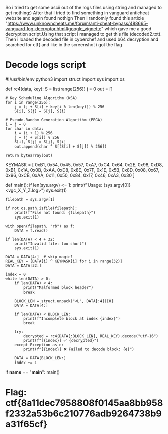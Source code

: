 So i tried to get some ascii out of the logs files using string and managed to get nothing:)
After that I tried to find something in vanguard anticheat website and again found nothign
Then i randomly found this article "https://www.unknowncheats.me/forum/anti-cheat-bypass/488665-vanguard-log-decryptor.html#google_vignette" which gave me a good decryption script.Using that script i managed to get this file (decoded2.txt).
Then i loaded the decoded file in cyberchef and used b64 decryption and searched for ctf{ and like in the screenshot i got the flag

# Decode logs script
#!/usr/bin/env python3
import struct
import sys
import os

def rc4(data, key):
    S = list(range(256))
    j = 0
    out = []

    # Key Scheduling Algorithm (KSA)
    for i in range(256):
        j = (j + S[i] + key[i % len(key)]) % 256
        S[i], S[j] = S[j], S[i]

    # Pseudo-Random Generation Algorithm (PRGA)
    i = j = 0
    for char in data:
        i = (i + 1) % 256
        j = (j + S[i]) % 256
        S[i], S[j] = S[j], S[i]
        out.append(char ^ S[(S[i] + S[j]) % 256])

    return bytearray(out)

KEYMASK = [
    0xB1, 0x54, 0x45, 0x57, 0xA7, 0xC4, 0x64, 0x2E,
    0x98, 0xD8, 0xB1, 0x1A, 0x0B, 0xAA, 0xD8, 0x8E,
    0x7F, 0x1E, 0x5B, 0x8D, 0x08, 0x67, 0x96, 0xCB,
    0xAA, 0x11, 0x50, 0x84, 0x17, 0x46, 0xA3, 0x30
]

def main():
    if len(sys.argv) <= 1:
        print(f"Usage: {sys.argv[0]} <vgc_X_Y_Z.log>")
        sys.exit(1)

    filepath = sys.argv[1]

    if not os.path.isfile(filepath):
        print(f"File not found: {filepath}")
        sys.exit(1)

    with open(filepath, "rb") as f:
        DATA = f.read()

    if len(DATA) < 4 + 32:
        print("Invalid file: too short")
        sys.exit(1)

    DATA = DATA[4:]  # skip magic?
    REAL_KEY = [DATA[i] ^ KEYMASK[i] for i in range(32)]
    DATA = DATA[32:]

    index = 0
    while len(DATA) > 0:
        if len(DATA) < 4:
            print("Malformed block header")
            break

        BLOCK_LEN = struct.unpack("<L", DATA[:4])[0]
        DATA = DATA[4:]

        if len(DATA) < BLOCK_LEN:
            print(f"Incomplete block at index {index}")
            break

        try:
            decrypted = rc4(DATA[:BLOCK_LEN], REAL_KEY).decode("utf-16")
            print(f"[{index}] ✅ {decrypted}")
        except Exception as e:
            print(f"[{index}] ❌ Failed to decode block: {e}")

        DATA = DATA[BLOCK_LEN:]
        index += 1

if __name__ == "__main__":
    main()



# Flag: ctf{8a11dec7958808f0145aa8bb958f2332a53b6c210776adb9264738b9a31f65cf}
